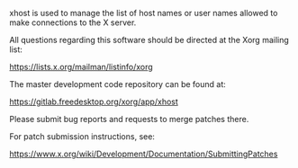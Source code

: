 xhost is used to manage the list of host names or user names
allowed to make connections to the X server.

All questions regarding this software should be directed at the
Xorg mailing list:

  https://lists.x.org/mailman/listinfo/xorg

The master development code repository can be found at:

  https://gitlab.freedesktop.org/xorg/app/xhost

Please submit bug reports and requests to merge patches there.

For patch submission instructions, see:

  https://www.x.org/wiki/Development/Documentation/SubmittingPatches

